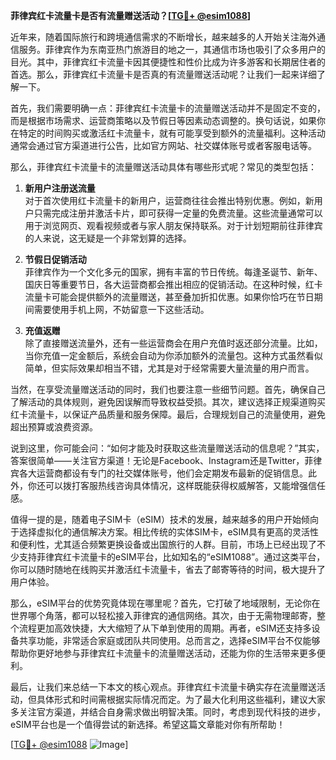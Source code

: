 **菲律宾红卡流量卡是否有流量赠送活动？[[TG💪+ @esim1088](https://t.me/s/esim1088)]**

近年来，随着国际旅行和跨境通信需求的不断增长，越来越多的人开始关注海外通信服务。菲律宾作为东南亚热门旅游目的地之一，其通信市场也吸引了众多用户的目光。其中，菲律宾红卡流量卡因其便捷性和性价比成为许多游客和长期居住者的首选。那么，菲律宾红卡流量卡是否真的有流量赠送活动呢？让我们一起来详细了解一下。

首先，我们需要明确一点：菲律宾红卡流量卡的流量赠送活动并不是固定不变的，而是根据市场需求、运营商策略以及节假日等因素动态调整的。换句话说，如果你在特定的时间购买或激活红卡流量卡，就有可能享受到额外的流量福利。这种活动通常会通过官方渠道进行公告，比如官方网站、社交媒体账号或者客服电话等。

那么，菲律宾红卡流量卡的流量赠送活动具体有哪些形式呢？常见的类型包括：

1. **新用户注册送流量**  
   对于首次使用红卡流量卡的新用户，运营商往往会推出特别优惠。例如，新用户只需完成注册并激活卡片，即可获得一定量的免费流量。这些流量通常可以用于浏览网页、观看视频或者与家人朋友保持联系。对于计划短期前往菲律宾的人来说，这无疑是一个非常划算的选择。

2. **节假日促销活动**  
   菲律宾作为一个文化多元的国家，拥有丰富的节日传统。每逢圣诞节、新年、国庆日等重要节日，各大运营商都会推出相应的促销活动。在这种时候，红卡流量卡可能会提供额外的流量赠送，甚至叠加折扣优惠。如果你恰巧在节日期间需要使用手机上网，不妨留意一下这些活动。

3. **充值返赠**  
   除了直接赠送流量外，还有一些运营商会在用户充值时返还部分流量。比如，当你充值一定金额后，系统会自动为你添加额外的流量包。这种方式虽然看似简单，但实际效果却相当不错，尤其是对于经常需要大量流量的用户而言。

当然，在享受流量赠送活动的同时，我们也要注意一些细节问题。首先，确保自己了解活动的具体规则，避免因误解而导致权益受损。其次，建议选择正规渠道购买红卡流量卡，以保证产品质量和服务保障。最后，合理规划自己的流量使用，避免超出预算或浪费资源。

说到这里，你可能会问：“如何才能及时获取这些流量赠送活动的信息呢？”其实，答案很简单——关注官方渠道！无论是Facebook、Instagram还是Twitter，菲律宾各大运营商都设有专门的社交媒体账号，他们会定期发布最新的促销信息。此外，你还可以拨打客服热线咨询具体情况，这样既能获得权威解答，又能增强信任感。

值得一提的是，随着电子SIM卡（eSIM）技术的发展，越来越多的用户开始倾向于选择虚拟化的通信解决方案。相比传统的实体SIM卡，eSIM具有更高的灵活性和便利性，尤其适合频繁更换设备或出国旅行的人群。目前，市场上已经出现了不少支持菲律宾红卡流量卡的eSIM平台，比如知名的“eSIM1088”。通过这类平台，你可以随时随地在线购买并激活红卡流量卡，省去了邮寄等待的时间，极大提升了用户体验。

那么，eSIM平台的优势究竟体现在哪里呢？首先，它打破了地域限制，无论你在世界哪个角落，都可以轻松接入菲律宾的通信网络。其次，由于无需物理邮寄，整个流程更加高效快捷，大大缩短了从下单到使用的周期。再者，eSIM还支持多设备共享功能，非常适合家庭或团队共同使用。总而言之，选择eSIM平台不仅能够帮助你更好地参与菲律宾红卡流量卡的流量赠送活动，还能为你的生活带来更多便利。

最后，让我们来总结一下本文的核心观点。菲律宾红卡流量卡确实存在流量赠送活动，但具体形式和时间需根据实际情况而定。为了最大化利用这些福利，建议大家多关注官方渠道，并结合自身需求做出明智决策。同时，考虑到现代科技的进步，eSIM平台也是一个值得尝试的新选择。希望这篇文章能对你有所帮助！

[[TG💪+ @esim1088](https://t.me/s/esim1088) ![Image](https://i.postimg.cc/4NQfJmqS/Snipaste-2025-05-13-00-14-12.png)]